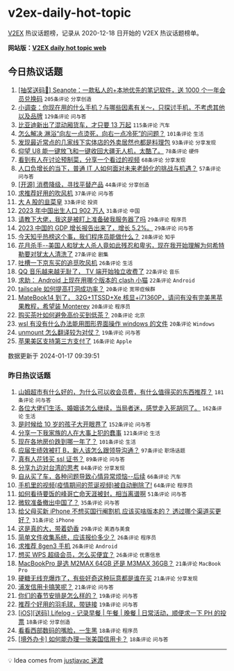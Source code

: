 # v2ex-daily-hot-topic

[V2EX](https://www.v2ex.com/) 热议话题榜，记录从 2020-12-18 日开始的 V2EX 热议话题榜单。

**网站版：[V2EX daily hot topic web](https://boojack.github.io/v2ex-daily-hot-topic-web/)**

## 今日热议话题

<!-- TODAY BEGIN -->

1. [[抽奖送码🎁] Seanote：一款私人的+本地优先的笔记软件，送 1000 个一年会员兑换码](https://www.v2ex.com/t/1009230) `205条评论` `分享创造`
1. [小调查：你现在用的什么手机？与哪些因素有关～，只探讨手机，不考虑其他以及品牌](https://www.v2ex.com/t/1009291) `129条评论` `问与答`
1. [比亚迪新出了混动厢货车，才只要 13 万起](https://www.v2ex.com/t/1009228) `115条评论` `汽车`
1. [怎么解决 淋浴“向左一点烫死，向右一点冷死”的问题？](https://www.v2ex.com/t/1009312) `101条评论` `生活`
1. [发现最近常点的几家线下实体店的外卖居然也都是料理包](https://www.v2ex.com/t/1009248) `93条评论` `分享发现`
1. [仰望 U8 能一键放飞和一键收回大疆无人机，太酷了。](https://www.v2ex.com/t/1009219) `78条评论` `硬件`
1. [看到有人在讨论预制菜，分享一个看过的视频](https://www.v2ex.com/t/1009293) `68条评论` `分享发现`
1. [人口负增长的当下，普通 IT 人如何面对未来老龄化的挑战与机遇？](https://www.v2ex.com/t/1009227) `57条评论` `问与答`
1. [[开源] 消费降级，寻找平替产品](https://www.v2ex.com/t/1009235) `44条评论` `分享创造`
1. [求推荐好用的吹风机](https://www.v2ex.com/t/1009327) `37条评论` `问与答`
1. [大 A 股的韭菜皇](https://www.v2ex.com/t/1009385) `33条评论` `投资`
1. [2023 年中国出生人口 902 万人](https://www.v2ex.com/t/1009261) `31条评论` `中国`
1. [请教下大佬，我这是被盯上准备破我服务器了吗](https://www.v2ex.com/t/1009360) `29条评论` `程序员`
1. [2023 中国的 GDP 增长报告出来了，增长 5.2%。](https://www.v2ex.com/t/1009297) `29条评论` `问与答`
1. [今天知乎热榜这个事，我们程序员能做什么？](https://www.v2ex.com/t/1009243) `28条评论` `知乎`
1. [花月杀手--美国人和犹太人杀人竟如此残忍和卑劣，现在我开始理解为何希特勒要对犹太人清洗了](https://www.v2ex.com/t/1009244) `27条评论` `剧集`
1. [吐槽一下京东买的追觅吹风机](https://www.v2ex.com/t/1009365) `26条评论` `生活`
1. [QQ 音乐越来越无耻了， TV 端开始独立收费了](https://www.v2ex.com/t/1009399) `22条评论` `音乐`
1. [求助： Android 上现在用哪个版本的 clash 小猫](https://www.v2ex.com/t/1009225) `22条评论` `Android`
1. [tailscale 如何提高打洞成功率？](https://www.v2ex.com/t/1009378) `20条评论` `宽带症候群`
1. [MateBook14 到了， 32G+1TSSD+Xe 核显+i71360P，请问有没有完美黑苹果教程，希望装 Monterey](https://www.v2ex.com/t/1009352) `20条评论` `程序员`
1. [购买茶叶如何避免高价买到低茶？](https://www.v2ex.com/t/1009310) `20条评论` `北京`
1. [wsl 有没有什么办法能用图形界面操作 windows 的文件](https://www.v2ex.com/t/1009255) `20条评论` `Windows`
1. [unmount 怎么翻译较为对仗？](https://www.v2ex.com/t/1009296) `19条评论` `问与答`
1. [苹果美区支持第三方支付了](https://www.v2ex.com/t/1009284) `16条评论` `Apple`

数据更新于 2024-01-17 09:39:51

<!-- TODAY END -->

### 昨日热议话题

<!-- YESTERDAY BEGIN -->

1. [山姆超市有什么好的，为什么可以收会员费，有什么值得买的东西推荐？](https://www.v2ex.com/t/1008952) `181条评论` `问与答`
1. [各位大佬们生活、婚姻该怎么继续，当局者迷，感觉走入死胡同了。](https://www.v2ex.com/t/1008973) `162条评论` `生活`
1. [是时候给 10 岁的孩子大开眼界了](https://www.v2ex.com/t/1009014) `152条评论` `问与答`
1. [分享一下我家族的人在大事上犯的蠢事](https://www.v2ex.com/t/1009021) `121条评论` `生活`
1. [现在各地房价跌到哪一年了？](https://www.v2ex.com/t/1009047) `101条评论` `生活`
1. [应届生绩效被打 B，新人该怎么跟领导沟通？](https://www.v2ex.com/t/1008970) `97条评论` `职场话题`
1. [真有人花钱买 ssl 证书？](https://www.v2ex.com/t/1008942) `89条评论` `问与答`
1. [分享九边对台湾的思考](https://www.v2ex.com/t/1008947) `84条评论` `分享发现`
1. [自从买了车，各种问题导致心情异常烦恼--后续](https://www.v2ex.com/t/1008934) `66条评论` `汽车`
1. [手机里的视频(疫情期间的荒诞视频)被自动删除了!](https://www.v2ex.com/t/1008998) `64条评论` `程序员`
1. [如何看待要饭的峰哥亡命天涯被封，相当离谱啊](https://www.v2ex.com/t/1009094) `51条评论` `问与答`
1. [微软准备撤出中国了？](https://www.v2ex.com/t/1008962) `35条评论` `问与答`
1. [给父母买新 iPhone 不想买国行阉割机 应该买啥版本的？ 透过哪个渠道买更好？](https://www.v2ex.com/t/1009059) `31条评论` `iPhone`
1. [这是真的大，带着奶香](https://www.v2ex.com/t/1009150) `29条评论` `美酒与美食`
1. [简单文件收集系统，应该报价多少？](https://www.v2ex.com/t/1009084) `26条评论` `程序员`
1. [求推荐 8gen3 手机](https://www.v2ex.com/t/1009032) `26条评论` `Android`
1. [想买 WPS 超级会员，怎么买便宜？](https://www.v2ex.com/t/1008938) `26条评论` `优惠信息`
1. [MacBookPro 是选 M2MAX 64GB 还是 M3MAX 36GB？](https://www.v2ex.com/t/1009112) `21条评论` `MacBook Pro`
1. [硬糖无线充爆炸了，有些好奇这种玩意都是谁在买](https://www.v2ex.com/t/1009087) `21条评论` `分享发现`
1. [浦发信用卡搞笑呢？](https://www.v2ex.com/t/1009007) `21条评论` `问与答`
1. [你们的春节安排是怎么样的？](https://www.v2ex.com/t/1008943) `19条评论` `问与答`
1. [推荐个好用的羽毛球，带链接](https://www.v2ex.com/t/1008939) `19条评论` `问与答`
1. [[iOS][送码] Lifelog - 记录早餐 | 午餐 | 晚餐 | 日常活动，顺便求一下 PH 的投票](https://www.v2ex.com/t/1009074) `18条评论` `分享创造`
1. [看看西部数码的嘴脸，一生黑](https://www.v2ex.com/t/1009015) `18条评论` `程序员`
1. [[境外办卡] 如何能办理一张美国信用卡？](https://www.v2ex.com/t/1008946) `18条评论` `问与答`

<!-- YESTERDAY END -->

---

💡 Idea comes from [justjavac 迷渡](https://github.com/justjavac/)

